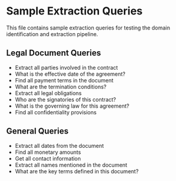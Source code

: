 # Sample Extraction Queries

This file contains sample extraction queries for testing the domain identification and extraction pipeline.

## Legal Document Queries

- Extract all parties involved in the contract
- What is the effective date of the agreement?
- Find all payment terms in the document
- What are the termination conditions?
- Extract all legal obligations
- Who are the signatories of this contract?
- What is the governing law for this agreement?
- Find all confidentiality provisions

## General Queries

- Extract all dates from the document
- Find all monetary amounts
- Get all contact information
- Extract all names mentioned in the document
- What are the key terms defined in this document?
